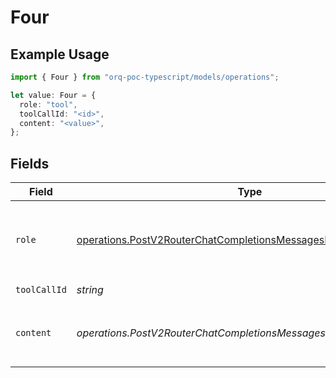# Four

## Example Usage

```typescript
import { Four } from "orq-poc-typescript/models/operations";

let value: Four = {
  role: "tool",
  toolCallId: "<id>",
  content: "<value>",
};
```

## Fields

| Field                                                                                                                                            | Type                                                                                                                                             | Required                                                                                                                                         | Description                                                                                                                                      |
| ------------------------------------------------------------------------------------------------------------------------------------------------ | ------------------------------------------------------------------------------------------------------------------------------------------------ | ------------------------------------------------------------------------------------------------------------------------------------------------ | ------------------------------------------------------------------------------------------------------------------------------------------------ |
| `role`                                                                                                                                           | [operations.PostV2RouterChatCompletionsMessagesRouterPublicRole](../../models/operations/postv2routerchatcompletionsmessagesrouterpublicrole.md) | :heavy_check_mark:                                                                                                                               | The role of the messages author, in this case **tool**.                                                                                          |
| `toolCallId`                                                                                                                                     | *string*                                                                                                                                         | :heavy_check_mark:                                                                                                                               | N/A                                                                                                                                              |
| `content`                                                                                                                                        | *operations.PostV2RouterChatCompletionsMessagesRouterPublicContent*                                                                              | :heavy_check_mark:                                                                                                                               | The contents of a particular role's message.                                                                                                     |
